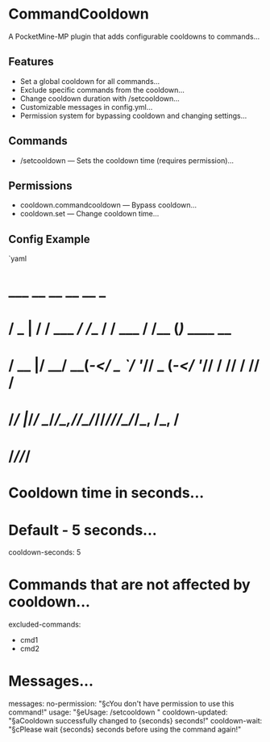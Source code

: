 # CommandCooldown
A PocketMine-MP plugin that adds configurable cooldowns to commands...

## Features
- Set a global cooldown for all commands...
- Exclude specific commands from the cooldown...
- Change cooldown duration with /setcooldown...
- Customizable messages in config.yml...
- Permission system for bypassing cooldown and changing settings...

## Commands
- /setcooldown <seconds> — Sets the cooldown time (requires permission)...

## Permissions
- cooldown.commandcooldown — Bypass cooldown...
- cooldown.set — Change cooldown time...

## Config Example
`yaml
#      ___       __           __    __       __    _          
#     / _ | ____/ /____ ___ _/ /__ / /  ___ / /__ (_)_ ____ __
#    / __ |/ __/ __(_-</ _ `/  '_// _ \(_-</  '_// / // / // /
#   /_/ |_/_/  \__/___/\_,_/_/\_\/_//_/___/_/\_\/_/\_, /\_, / 
#                                                 /___//___/ 
 
# Cooldown time in seconds...
# Default - 5 seconds...
cooldown-seconds: 5

# Commands that are not affected by cooldown...
excluded-commands:
  - cmd1
  - cmd2

# Messages...
messages:
  no-permission: "§cYou don't have permission to use this command!"
  usage: "§eUsage: /setcooldown <seconds>"
  cooldown-updated: "§aCooldown successfully changed to {seconds} seconds!"
  cooldown-wait: "§cPlease wait {seconds} seconds before using the command again!"
